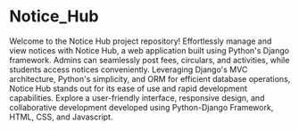 # Notice_Hub
Welcome to the Notice Hub project repository!
Effortlessly manage and view notices with Notice Hub, a web application built using Python's Django framework. 
Admins can seamlessly post fees, circulars, and activities, while students access notices conveniently. 
Leveraging Django's MVC architecture, Python's simplicity, and ORM for efficient database operations, Notice Hub stands out for its ease of use and rapid development capabilities. 
Explore a user-friendly interface, responsive design, and collaborative development developed using Python-Django Framework, HTML, CSS, and Javascript.
